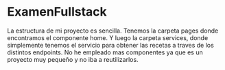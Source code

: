 # ExamenFullstack

La estructura de mi proyecto es sencilla. Tenemos la carpeta pages donde encontramos el componente home. Y luego la carpeta services, donde simplemente tenemos el servicio para obtener las recetas a traves de los distintos endpoints. No he empleado mas componentes ya que es un proyecto muy pequeño y no iba a reutilizarlos.